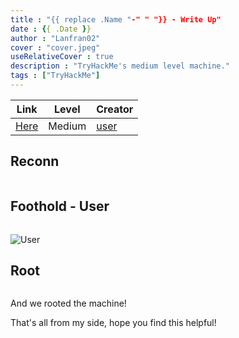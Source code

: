 ```yaml
---
title : "{{ replace .Name "-" " "}} - Write Up"
date : {{ .Date }}
author : "Lanfran02"
cover : "cover.jpeg"
useRelativeCover : true
description : "TryHackMe's medium level machine."
tags : ["TryHackMe"]
---
```


| Link | Level | Creator |
|------|-------|---------|
| [Here](https://tryhackme.com/room/)  | Medium  |  [user](https://tryhackme.com/p/)  |

<!--
description : "Máquina de nivel medio en TryHackMe."

| Link | Nivel | Creador |
|------|-------|---------|
| [Aquí](https://tryhackme.com/room/)  | Medio  |  [user](https://tryhackme.com/p/)  |

## Reconocimiento
## Acceso inicial - Usuario


¡Y hemos rooteado la máquina!

Eso es todo de mi parte, ¡espero que lo encuentre útil!
-->

## Reconn

```bash
```

## Foothold - User

```bash
```

![User](user.png)

## Root

```bash
```

And we rooted the machine!

That's all from my side, hope you find this helpful!
